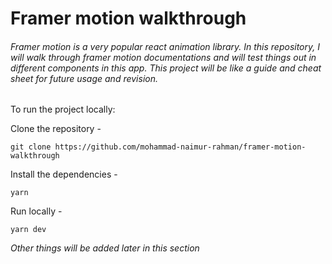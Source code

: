 # Framer motion walkthrough

###### Framer motion is a very popular react animation library. In this repository, I will walk through framer motion documentations and will test things out in different components in this app. This project will be like a guide and cheat sheet for future usage and revision.

To run the project locally:

Clone the repository -

```
git clone https://github.com/mohammad-naimur-rahman/framer-motion-walkthrough
```

Install the dependencies -

```
yarn
```

Run locally -

```
yarn dev
```

_Other things will be added later in this section_
